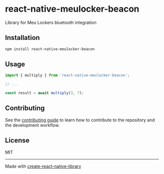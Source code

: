 # react-native-meulocker-beacon

Library for Meu Lockers bluetooth integration

## Installation

```sh
npm install react-native-meulocker-beacon
```

## Usage

```js
import { multiply } from 'react-native-meulocker-beacon';

// ...

const result = await multiply(3, 7);
```

## Contributing

See the [contributing guide](CONTRIBUTING.md) to learn how to contribute to the repository and the development workflow.

## License

MIT

---

Made with [create-react-native-library](https://github.com/callstack/react-native-builder-bob)
